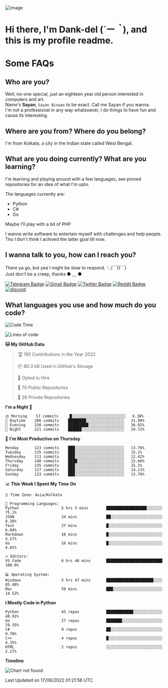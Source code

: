 ![image](https://user-images.githubusercontent.com/63096193/125182844-29f20800-e22f-11eb-8dc9-b0f2d29647bb.png)

# **Hi there, I'm Dank-del (*´ー｀*), and this is my profile readme.**
<!--  [![Profile views](https://gpvc.arturio.dev/dank-del)](https://github.com/dank-del) -->
# Some FAQs

## **Who are you?**

Well, no-one special, just an eighteen year old person interested in computers and art. \
Name's **Sayan**, `Sayan Biswas` to be exact. Call me Sayan if you wanna. \
I'm not a professional in any way whatsoever, I do things to have fun and cause its interesting.

## **Where are you from? Where do you belong?**

I'm from Kolkata, a city in the Indian state called West Bengal.

## **What are you doing currently? What are you learning?**

I'm learning and playing around with a few languages, see pinned repositories for an idea of what I'm upto.

The languages currently are:

- Python
- C#
- Go

Maybe I'll play with a bit of PHP

I wanna write software to entertain myself with challenges and help people. \
Tho I don't think I achived the latter goal till now.

<!--## **Eww, I see a weeb profile.**

Can't help it, it's the best way to hide my face on this account
> Why do people hate weebs .-.

## **Cool, what more interests you?**

My interests are quite, weird. They're scattered all over the place. \
I've been fascinated by music and have studied it since the age of 6, I've performed on stage and on air but yeah now I've been away from that. I specialize in key instruments. \
Another thing that interests me is Media Production, aka, working with audio, video and broadcasting media.

> I just like art in general. also feeds the reason of me being obsessed with Japanese drawings (⋟ ﹏ ⋞)-->

## **I wanna talk to you, how can I reach you?**

There ya go, but yea I might be slow to respond. ＼(￣O￣) \
Just don't be a creep, thanks ● ﹏ ●

[![Telegram Badge](https://img.shields.io/badge/-dank_as_fuck-1ca0f1?style=flat-square&logo=telegram&logoColor=white&link=https://t.me/dank_as_fuck)](https://t.me/dank_as_fuck)
[![Gmail Badge](https://img.shields.io/badge/-chizuru@kanojo.tk-c14438?style=flat-square&logo=Gmail&logoColor=white&link=mailto:chizuru@kanojo.tk)](mailto:chizuru@kanojo.tk)
[![Twitter Badge](https://img.shields.io/twitter/follow/TheDankDel?style=social)](https://twitter.com/TheDankDel)
[![Reddit Badge](https://img.shields.io/reddit/user-karma/combined/dank_as_fuck_?style=social)](https://www.reddit.com/user/dank_as_fuck_/)
[![discord](https://discord-md-badge.vercel.app/api/shield/506536929152466945?style=social)](https://discordapp.com/users/506536929152466945)

## **What languages you use and how much do you code?**

<!--START_SECTION:waka-->
![Code Time](http://img.shields.io/badge/Code%20Time-611%20hrs%2035%20mins-blue)

![Lines of code](https://img.shields.io/badge/From%20Hello%20World%20I%27ve%20Written-755%20Thousand%20lines%20of%20code-blue)

**🐱 My GitHub Data** 

> 🏆 195 Contributions in the Year 2022
 > 
> 📦 80.3 kB Used in GitHub's Storage 
 > 
> 💼 Opted to Hire
 > 
> 📜 70 Public Repositories 
 > 
> 🔑 26 Private Repositories  
 > 
**I'm a Night 🦉** 

```text
🌞 Morning    57 commits     █░░░░░░░░░░░░░░░░░░░░░░░░   6.38% 
🌆 Daytime    286 commits    ████████░░░░░░░░░░░░░░░░░   31.99% 
🌃 Evening    330 commits    █████████░░░░░░░░░░░░░░░░   36.91% 
🌙 Night      221 commits    ██████░░░░░░░░░░░░░░░░░░░   24.72%

```
📅 **I'm Most Productive on Thursday** 

```text
Monday       123 commits    ███░░░░░░░░░░░░░░░░░░░░░░   13.76% 
Tuesday      135 commits    ███░░░░░░░░░░░░░░░░░░░░░░   15.1% 
Wednesday    111 commits    ███░░░░░░░░░░░░░░░░░░░░░░   12.42% 
Thursday     140 commits    ████░░░░░░░░░░░░░░░░░░░░░   15.66% 
Friday       135 commits    ███░░░░░░░░░░░░░░░░░░░░░░   15.1% 
Saturday     127 commits    ███░░░░░░░░░░░░░░░░░░░░░░   14.21% 
Sunday       123 commits    ███░░░░░░░░░░░░░░░░░░░░░░   13.76%

```


📊 **This Week I Spent My Time On** 

```text
⌚︎ Time Zone: Asia/Kolkata

💬 Programming Languages: 
Python                   5 hrs 5 mins        ██████████████████░░░░░░░   75.1% 
JSON                     34 mins             ██░░░░░░░░░░░░░░░░░░░░░░░   8.38% 
Text                     27 mins             █░░░░░░░░░░░░░░░░░░░░░░░░   6.84% 
Markdown                 16 mins             █░░░░░░░░░░░░░░░░░░░░░░░░   4.17% 
Go                       16 mins             █░░░░░░░░░░░░░░░░░░░░░░░░   4.01%

🔥 Editors: 
VS Code                  6 hrs 46 mins       █████████████████████████   100.0%

💻 Operating System: 
Windows                  5 hrs 47 mins       █████████████████████░░░░   85.48% 
Mac                      59 mins             ███░░░░░░░░░░░░░░░░░░░░░░   14.52%

```

**I Mostly Code in Python** 

```text
Python                   45 repos            ████████████░░░░░░░░░░░░░   48.91% 
Go                       27 repos            ███████░░░░░░░░░░░░░░░░░░   29.35% 
C#                       9 repos             ██░░░░░░░░░░░░░░░░░░░░░░░   9.78% 
C++                      4 repos             █░░░░░░░░░░░░░░░░░░░░░░░░   4.35% 
HTML                     2 repos             ░░░░░░░░░░░░░░░░░░░░░░░░░   2.17%

```


**Timeline**

![Chart not found](https://raw.githubusercontent.com/Dank-del/Dank-del/main/charts/bar_graph.png) 


 Last Updated on 17/06/2022 01:21:56 UTC
<!--END_SECTION:waka-->

<!--## **Can I stalk your spotify?**

Um sure.

![OwO Spotify](https://spotify-recently-played-readme.vercel.app/api?user=31fdrsslnr7nvq4ytqwtw7c4rxfm&count=5)-->
